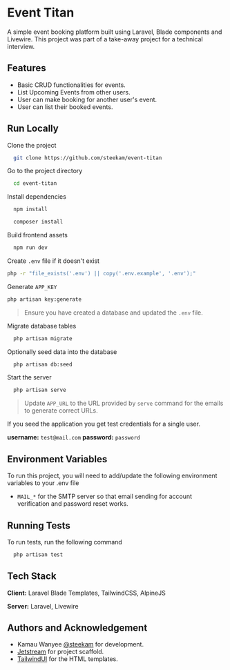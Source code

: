 
# Event Titan

A simple event booking platform built using Laravel, Blade components and Livewire. This project was part of a take-away project for a technical interview.


## Features

- Basic CRUD functionalities for events.
- List Upcoming Events from other users.
- User can make booking for another user's event.
- User can list their booked events.

  
## Run Locally

Clone the project

```bash
  git clone https://github.com/steekam/event-titan
```

Go to the project directory

```bash
  cd event-titan
```

Install dependencies

```bash
  npm install
```

```bash
  composer install
```

Build frontend assets

```bash
  npm run dev
```

Create `.env` file if it doesn't exist

```bash
php -r "file_exists('.env') || copy('.env.example', '.env');"
```

Generate `APP_KEY`

```bash
php artisan key:generate
```

> Ensure you have created a database and updated the `.env` file.

Migrate database tables

```bash
  php artisan migrate
```

Optionally seed data into the database
```bash
  php artisan db:seed
```

Start the server

```bash
  php artisan serve
```

> Update `APP_URL` to the URL provided by `serve` command for the emails to generate correct URLs.

If you seed the application you get test credentials for a single user.

**username:** `test@mail.com` **password:** `password`


  
## Environment Variables

To run this project, you will need to add/update the following environment variables to your .env file

- `MAIL_*` for the SMTP server so that email sending for account verification and password reset works.


  
## Running Tests

To run tests, run the following command

```bash
  php artisan test
```

  
## Tech Stack

**Client:** Laravel Blade Templates, TailwindCSS, AlpineJS

**Server:** Laravel, Livewire

  
## Authors and Acknowledgement

- Kamau Wanyee [@steekam](https://www.github.com/steekam) for development.
- [Jetstream](https://jetstream.laravel.com/2.x/introduction.html) for project scaffold.
- [TailwindUI](https://tailwindui.com) for the HTML templates.
